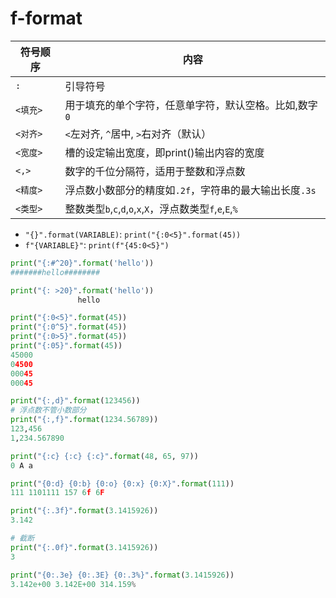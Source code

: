 # f-format

|符号顺序|内容|
|-|-|
|`:`|引导符号|
|`<填充>`|用于填充的单个字符，任意单字符，默认空格。比如,数字`0`|
|`<对齐>`|`<`左对齐, `^`居中, `>`右对齐（默认）|
|`<宽度>`|槽的设定输出宽度，即print()输出内容的宽度|
|`<,>`|数字的千位分隔符，适用于整数和浮点数|
|`<精度>`|浮点数小数部分的精度如`.2f`，字符串的最大输出长度`.3s`|
|`<类型>`|整数类型`b`,`c`,`d`,`o`,`x`,`X`，浮点数类型`f`,`e`,`E`,`%`|


- `"{}".format(VARIABLE)`: `print("{:0<5}".format(45))`
- `f"{VARIABLE}"`: `print(f"{45:0<5}")`
```python
print("{:#^20}".format('hello'))
#######hello########

print("{: >20}".format('hello'))
               hello
```
```python
print("{:0<5}".format(45))
print("{:0^5}".format(45))
print("{:0>5}".format(45))
print("{:05}".format(45))
45000
04500
00045
00045
```

```python
print("{:,d}".format(123456))
# 浮点数不管小数部分
print("{:,f}".format(1234.56789))
123,456
1,234.567890
```

```python
print("{:c} {:c} {:c}".format(48, 65, 97))
0 A a

print("{0:d} {0:b} {0:o} {0:x} {0:X}".format(111))
111 1101111 157 6f 6F
```

```python
print("{:.3f}".format(3.1415926))
3.142

# 截断
print("{:.0f}".format(3.1415926))
3

print("{0:.3e} {0:.3E} {0:.3%}".format(3.1415926))
3.142e+00 3.142E+00 314.159%
```